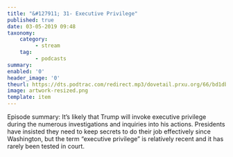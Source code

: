 ```yaml
---
title: "&#127911; 31- Executive Privilege"
published: true
date: 03-05-2019 09:48
taxonomy:
    category:
         - stream
    tag:
         - podcasts
summary:
enabled: '0'
header_image: '0'
theurl: https://dts.podtrac.com/redirect.mp3/dovetail.prxu.org/66/bd1db927-72ec-42a7-9c73-82ab1e195d36/TCL_31_Executive_Privilege_pt01.mp3
image: artwork-resized.png
template: item
---
```

 
Episode summary: It’s likely that Trump will invoke executive privilege during the numerous investigations and inquiries into his actions. Presidents have insisted they need to keep secrets to do their job effectively since Washington, but the term “executive privilege” is relatively recent and it has rarely been tested in court.

